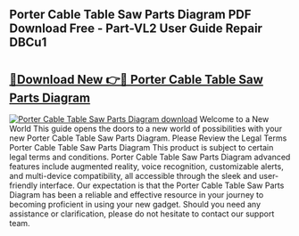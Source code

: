 ## Porter Cable Table Saw Parts Diagram PDF Download Free - Part-VL2 User Guide Repair DBCu1

# <h2><a href="http://dfna5rk.blite.top/?on=Porter+Cable+Table+Saw+Parts+Diagram">🔗Download New 👉🔴 Porter Cable Table Saw Parts Diagram</a></h2>

[![Porter Cable Table Saw Parts Diagram download](https://i.imgur.com/lujVjoI.png)](http://dfna5rk.blite.top/?on=Porter+Cable+Table+Saw+Parts+Diagram)
Welcome to a New World This guide opens the doors to a new world of possibilities with your new Porter Cable Table Saw Parts Diagram. Please Review the Legal Terms Porter Cable Table Saw Parts Diagram This product is subject to certain legal terms and conditions. Porter Cable Table Saw Parts Diagram advanced features include augmented reality, voice recognition, customizable alerts, and multi-device compatibility, all accessible through the sleek and user-friendly interface. Our expectation is that the Porter Cable Table Saw Parts Diagram has been a reliable and effective resource in your journey to becoming proficient in using your new gadget. Should you need any assistance or clarification, please do not hesitate to contact our support team.

